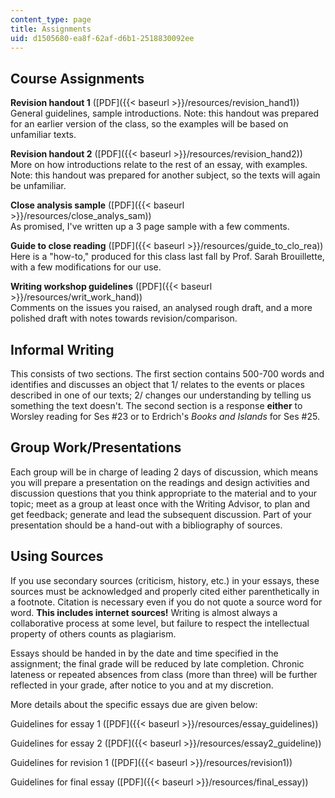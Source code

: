 ```yaml
---
content_type: page
title: Assignments
uid: d1505680-ea8f-62af-d6b1-2518830092ee
---
```


Course Assignments
------------------

**Revision handout 1** ([PDF]({{< baseurl >}}/resources/revision_hand1))  
General guidelines, sample introductions. Note: this handout was prepared for an earlier version of the class, so the examples will be based on unfamiliar texts.

**Revision handout 2** ([PDF]({{< baseurl >}}/resources/revision_hand2))  
More on how introductions relate to the rest of an essay, with examples. Note: this handout was prepared for another subject, so the texts will again be unfamiliar.

**Close analysis sample** ([PDF]({{< baseurl >}}/resources/close_analys_sam))  
As promised, I've written up a 3 page sample with a few comments.

**Guide to close reading** ([PDF]({{< baseurl >}}/resources/guide_to_clo_rea))  
Here is a "how-to," produced for this class last fall by Prof. Sarah Brouillette, with a few modifications for our use.

**Writing workshop guidelines** ([PDF]({{< baseurl >}}/resources/writ_work_hand))  
Comments on the issues you raised, an analysed rough draft, and a more polished draft with notes towards revision/comparison.

Informal Writing
----------------

This consists of two sections. The first section contains 500-700 words and identifies and discusses an object that 1/ relates to the events or places described in one of our texts; 2/ changes our understanding by telling us something the text doesn't. The second section is a response **either** to Worsley reading for Ses #23 or to Erdrich's _Books and Islands_ for Ses #25.

Group Work/Presentations
------------------------

Each group will be in charge of leading 2 days of discussion, which means you will prepare a presentation on the readings and design activities and discussion questions that you think appropriate to the material and to your topic; meet as a group at least once with the Writing Advisor, to plan and get feedback; generate and lead the subsequent discussion. Part of your presentation should be a hand-out with a bibliography of sources.

Using Sources
-------------

If you use secondary sources (criticism, history, etc.) in your essays, these sources must be acknowledged and properly cited either parenthetically in a footnote. Citation is necessary even if you do not quote a source word for word. **This includes internet sources!** Writing is almost always a collaborative process at some level, but failure to respect the intellectual property of others counts as plagiarism.

Essays should be handed in by the date and time specified in the assignment; the final grade will be reduced by late completion. Chronic lateness or repeated absences from class (more than three) will be further reflected in your grade, after notice to you and at my discretion.

More details about the specific essays due are given below:

Guidelines for essay 1 ([PDF]({{< baseurl >}}/resources/essay_guidelines))

Guidelines for essay 2 ([PDF]({{< baseurl >}}/resources/essay2_guideline))

Guidelines for revision 1 ([PDF]({{< baseurl >}}/resources/revision1))

Guidelines for final essay ([PDF]({{< baseurl >}}/resources/final_essay))